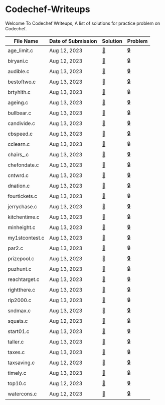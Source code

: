 # Codechef-Writeups

Welcome To Codechef Writeups, A list of solutions for practice problem on Codechef. 

| File Name         | Date of Submission | Solution | Problem                                                  |
|-------------------|--------------------|----------|----------------------------------------------------------|
| age_limit.c       | Aug 12, 2023       | [🔑](age_limit.c) | [🔒](https://www.codechef.com/problems/age_limit.c)    |
| biryani.c         | Aug 12, 2023       | [🔑](biryani.c) | [🔒](https://www.codechef.com/problems/biryani.c)      |
| audible.c         | Aug 13, 2023       | [🔑](audible.c) | [🔒](https://www.codechef.com/problems/audible.c)      |
| bestoftwo.c       | Aug 13, 2023       | [🔑](bestoftwo.c) | [🔒](https://www.codechef.com/problems/bestoftwo.c)    |
| brtyhlth.c        | Aug 13, 2023       | [🔑](brtyhlth.c) | [🔒](https://www.codechef.com/problems/brtyhlth.c)      |
| ageing.c          | Aug 13, 2023       | [🔑](ageing.c) | [🔒](https://www.codechef.com/problems/ageing.c)        |
| bullbear.c        | Aug 13, 2023       | [🔑](bullbear.c) | [🔒](https://www.codechef.com/problems/bullbear.c)      |
| candivide.c       | Aug 13, 2023       | [🔑](candivide.c) | [🔒](https://www.codechef.com/problems/candivide.c)    |
| cbspeed.c         | Aug 13, 2023       | [🔑](cbspeed.c) | [🔒](https://www.codechef.com/problems/cbspeed.c)      |
| cclearn.c         | Aug 13, 2023       | [🔑](cclearn.c) | [🔒](https://www.codechef.com/problems/cclearn.c)      |
| chairs_.c         | Aug 13, 2023       | [🔑](chairs_.c) | [🔒](https://www.codechef.com/problems/chairs_.c)      |
| chefondate.c      | Aug 13, 2023       | [🔑](chefondate.c) | [🔒](https://www.codechef.com/problems/chefondate.c)  |
| cntwrd.c          | Aug 13, 2023       | [🔑](cntwrd.c) | [🔒](https://www.codechef.com/problems/cntwrd.c)        |
| dnation.c         | Aug 13, 2023       | [🔑](dnation.c) | [🔒](https://www.codechef.com/problems/dnation.c)      |
| fourtickets.c     | Aug 13, 2023       | [🔑](fourtickets.c) | [🔒](https://www.codechef.com/problems/fourtickets.c) |
| jerrychase.c      | Aug 13, 2023       | [🔑](jerrychase.c) | [🔒](https://www.codechef.com/problems/jerrychase.c)   |
| kitchentime.c     | Aug 13, 2023       | [🔑](kitchentime.c) | [🔒](https://www.codechef.com/problems/kitchentime.c) |
| minheight.c       | Aug 13, 2023       | [🔑](minheight.c) | [🔒](https://www.codechef.com/problems/minheight.c)    |
| my1stcontest.c    | Aug 13, 2023       | [🔑](my1stcontest.c) | [🔒](https://www.codechef.com/problems/my1stcontest.c)|
| par2.c            | Aug 13, 2023       | [🔑](par2.c) | [🔒](https://www.codechef.com/problems/par2.c)          |
| prizepool.c       | Aug 13, 2023       | [🔑](prizepool.c) | [🔒](https://www.codechef.com/problems/prizepool.c)    |
| puzhunt.c         | Aug 13, 2023       | [🔑](puzhunt.c) | [🔒](https://www.codechef.com/problems/puzhunt.c)      |
| reachtarget.c     | Aug 13, 2023       | [🔑](reachtarget.c) | [🔒](https://www.codechef.com/problems/reachtarget.c) |
| rightthere.c      | Aug 13, 2023       | [🔑](rightthere.c) | [🔒](https://www.codechef.com/problems/rightthere.c)  |
| rip2000.c         | Aug 13, 2023       | [🔑](rip2000.c) | [🔒](https://www.codechef.com/problems/rip2000.c)      |
| sndmax.c          | Aug 13, 2023       | [🔑](sndmax.c) | [🔒](https://www.codechef.com/problems/sndmax.c)        |
| squats.c          | Aug 12, 2023       | [🔑](squats.c) | [🔒](https://www.codechef.com/problems/squats.c)        |
| start01.c         | Aug 13, 2023       | [🔑](start01.c) | [🔒](https://www.codechef.com/problems/start01.c)      |
| taller.c          | Aug 13, 2023       | [🔑](taller.c) | [🔒](https://www.codechef.com/problems/taller.c)        |
| taxes.c           | Aug 13, 2023       | [🔑](taxes.c) | [🔒](https://www.codechef.com/problems/taxes.c)        |
| taxsaving.c       | Aug 12, 2023       | [🔑](taxsaving.c) | [🔒](https://www.codechef.com/problems/taxsaving.c)    |
| timely.c          | Aug 13, 2023       | [🔑](timely.c) | [🔒](https://www.codechef.com/problems/timely.c)        |
| top10.c           | Aug 12, 2023       | [🔑](top10.c) | [🔒](https://www.codechef.com/problems/top10.c)          |
| watercons.c       | Aug 12, 2023       | [🔑](watercons.c) | [🔒](https://www.codechef.com/problems/watercons.c)    |

